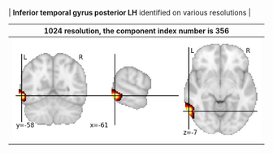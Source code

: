 


| **Inferior temporal gyrus posterior LH** identified on various resolutions |

| 1024 resolution, the component index number is 356|  
|:---:|  
| ![Component 1024](../1024/final/356.jpg "From component 1024: Inferior temporal gyrus posterior LH") |